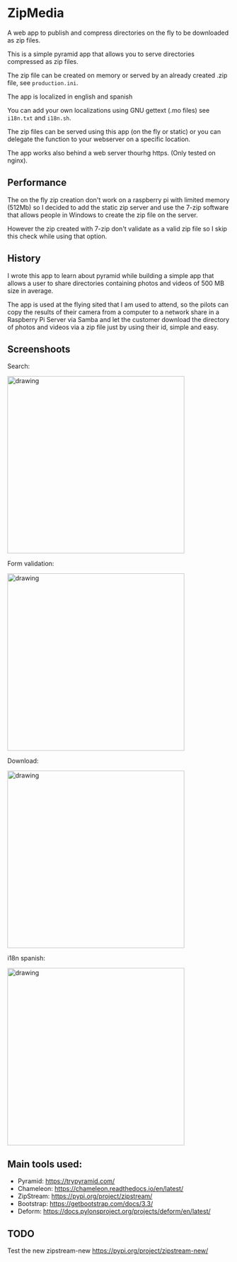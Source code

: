 # ZipMedia

A web app to publish and compress directories on the fly to be downloaded as zip files.

This is a simple pyramid app that allows you to serve directories compressed as zip files.

The zip file can be created on memory or served by an already created .zip file, see `production.ini`.

The app is localized in english and spanish

You can add your own localizations using GNU gettext (.mo files) see `i18n.txt` and `i18n.sh`.

The zip files can be served using this app (on the fly or static) or you can delegate the function to your webserver on a specific location.

The app works also behind a web server thourhg https. (Only tested on nginx).

## Performance

The on the fly zip creation don't work on a raspberry pi with limited memory (512Mb) so I decided to add the static zip server and use the 7-zip software that allows people in Windows to create the zip file on the server.

However the zip created with 7-zip don't validate as a valid zip file so I skip this check while using that option.

## History

I wrote this app to learn about pyramid while building a simple app that allows a user to share directories containing photos and videos of 500 MB size in average.

The app is used at the flying sited that I am used to attend, so the pilots can copy the results of their camera from a computer to a network share in a Raspberry Pi Server via Samba and let the customer download the directory of photos and videos via a zip file just by using their id, simple and easy.

## Screenshoots

Search:

<p><img src="doc/screenshoots/search.png" alt="drawing" width="400"/></p>

Form validation:

<p><img src="doc/screenshoots/error.png" alt="drawing" width="400"/></p>

Download:

<p><img src="doc/screenshoots/download.png" alt="drawing" width="400"/></p>

i18n spanish:

<p><img src="doc/screenshoots/search_es.png" alt="drawing" width="400"/></p>

## Main tools used:

- Pyramid: https://trypyramid.com/
- Chameleon: https://chameleon.readthedocs.io/en/latest/
- ZipStream: https://pypi.org/project/zipstream/
- Bootstrap: https://getbootstrap.com/docs/3.3/
- Deform: https://docs.pylonsproject.org/projects/deform/en/latest/

## TODO

Test the new zipstream-new https://pypi.org/project/zipstream-new/

